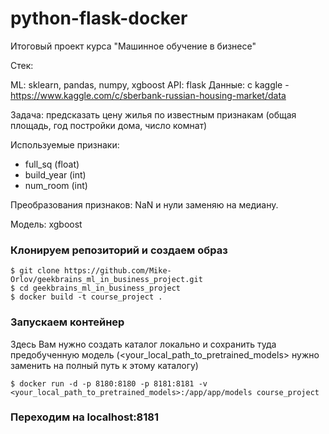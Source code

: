 # python-flask-docker
Итоговый проект курса "Машинное обучение в бизнесе"

Стек:

ML: sklearn, pandas, numpy, xgboost
API: flask
Данные: с kaggle - https://www.kaggle.com/c/sberbank-russian-housing-market/data

Задача: предсказать цену жилья по известным признакам (общая площадь, год постройки дома, число комнат)

Используемые признаки:

- full_sq (float)
- build_year (int)
- num_room (int)

Преобразования признаков: NaN и нули заменяю на медиану.

Модель: xgboost

### Клонируем репозиторий и создаем образ
```
$ git clone https://github.com/Mike-Orlov/geekbrains_ml_in_business_project.git
$ cd geekbrains_ml_in_business_project
$ docker build -t course_project .
```

### Запускаем контейнер

Здесь Вам нужно создать каталог локально и сохранить туда предобученную модель (<your_local_path_to_pretrained_models> нужно заменить на полный путь к этому каталогу)
```
$ docker run -d -p 8180:8180 -p 8181:8181 -v <your_local_path_to_pretrained_models>:/app/app/models course_project
```

### Переходим на localhost:8181
